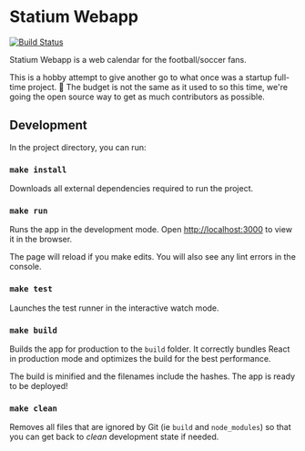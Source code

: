 # Statium Webapp

[![Build Status](https://travis-ci.org/statium-io/statium-webapp.svg?branch=master)](https://travis-ci.org/statium-io/statium-webapp)

Statium Webapp is a web calendar for the football/soccer fans.

This is a hobby attempt to give another go to what once was a startup full-time project. 🤞
The budget is not the same as it used to so this time, we're going the open source way
to get as much contributors as possible.

## Development

In the project directory, you can run:

### `make install`

Downloads all external dependencies required to run the project.

### `make run`

Runs the app in the development mode.
Open [http://localhost:3000](http://localhost:3000) to view it in the browser.

The page will reload if you make edits.
You will also see any lint errors in the console.

### `make test`

Launches the test runner in the interactive watch mode.

### `make build`

Builds the app for production to the `build` folder.
It correctly bundles React in production mode and optimizes the build for the best performance.

The build is minified and the filenames include the hashes.
The app is ready to be deployed!

### `make clean`

Removes all files that are ignored by Git (ie `build` and `node_modules`) so
that you can get back to _clean_ development state if needed.
